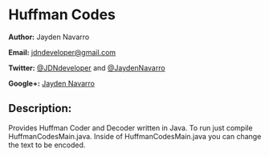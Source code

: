 Huffman Codes
=============

**Author:** Jayden Navarro

**Email:** jdndeveloper@gmail.com

**Twitter:** [@JDNdeveloper](https://twitter.com/JDNdeveloper) and [@JaydenNavarro](https://twitter.com/JaydenNavarro)

**Google+:** [Jayden Navarro](https://plus.google.com/u/0/112058447436164061508/posts)

## Description:
Provides Huffman Coder and Decoder written in Java. To run just compile HuffmanCodesMain.java. Inside of 
HuffmanCodesMain.java you can change the text to be encoded.
